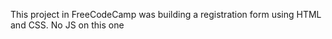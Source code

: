 This project in FreeCodeCamp was building a registration form using HTML and CSS. No JS on this one
